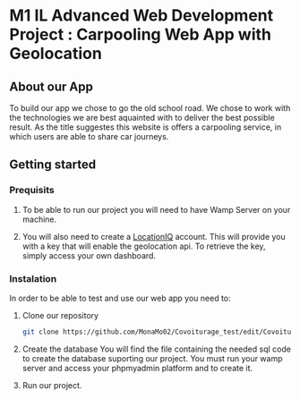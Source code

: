 # M1 IL Advanced Web Development Project : Carpooling Web App with Geolocation 

## About our App
To build our app we chose to go the old school road. We chose to work with the technologies we are best aquainted with to deliver the best possible result. 
As the title suggestes this website is offers a carpooling service, in which users are able to share car journeys. 

## Getting started 

### Prequisits 
1. To be able to run our project you will need to have Wamp Server on your machine.

2. You will also need to create a [LocationIQ](https://locationiq.com/) account. This will provide you with a key that will enable the  geolocation api. To retrieve the key, simply access your own dashboard.

   
### Instalation 

In order to be able to test and use our web app you need to: 
1. Clone our repository
   ```sh
   git clone https://github.com/MonaMo02/Covoiturage_test/edit/Covoiturage_test.git
   ```
2. Create the database
    You will find the file containing the needed sql code to create the database suporting our project.
   You must run your wamp server and access your phpmyadmin platform and to create it.
   
3.  Run our project.

    
   
